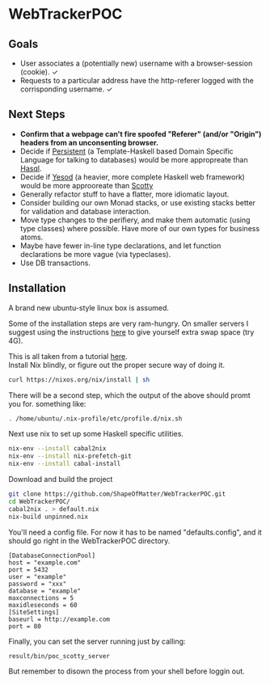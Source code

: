 # WebTrackerPOC

## Goals

- User associates a (potentially new) username with a browser-session (cookie). ✓
- Requests to a particular address have the http-referer logged with the corrisponding username. ✓

## Next Steps

- **Confirm that a webpage can't fire spoofed "Referer" (and/or "Origin") headers from an unconsenting browser.**
- Decide if [Persistent](https://www.yesodweb.com/book/persistent) (a Template-Haskell based Domain Specific Language for talking to databases) would be more appropreate than [Hasql](https://github.com/nikita-volkov/hasql).
- Decide if [Yesod](https://www.yesodweb.com/) (a heavier, more complete Haskell web framework) would be more approoreate than [Scotty](https://hackage.haskell.org/package/scotty-0.11.2)
- Generally refactor stuff to have a flatter, more idiomatic layout.
- Consider building our own Monad stacks, or use existing stacks better for validation and database interaction.
- Move type changes to the perifiery, and make them automatic (using type classes) where possible. Have more of our own types for business atoms.
- Maybe have fewer in-line type declarations, and let function declarations be more vague (via typeclases).
- Use DB transactions.

## Installation

A brand new ubuntu-style linux box is assumed.

Some of the installation steps are very ram-hungry. On smaller servers I suggest using the instructions [here](https://www.digitalocean.com/community/tutorials/how-to-add-swap-space-on-ubuntu-16-04) to give yourself extra swap space (try 4G).

This is all taken from a tutorial [here](https://github.com/Gabriel439/haskell-nix).  
Install Nix blindly, or figure out the proper secure way of doing it.
```bash
curl https://nixos.org/nix/install | sh
```
There will be a second step, which the output of the above should promt you for. something like:
```bash
. /home/ubuntu/.nix-profile/etc/profile.d/nix.sh
```
Next use nix to set up some Haskell specific utilities.
```bash
nix-env --install cabal2nix
nix-env --install nix-prefetch-git
nix-env --install cabal-install
```
Download and build the project
```bash
git clone https://github.com/ShapeOfMatter/WebTrackerPOC.git
cd WebTrackerPOC/
cabal2nix . > default.nix
nix-build unpinned.nix
```
You'll need a config file. For now it has to be named "defaults.config", and it should go right in the WebTrackerPOC directory.
```
[DatabaseConnectionPool]
host = "example.com"
port = 5432
user = "example"
password = "xxx"
database = "example"
maxconnections = 5
maxidleseconds = 60
[SiteSettings]
baseurl = http://example.com
port = 80
```
Finally, you can set the server running just by calling:
```bash
result/bin/poc_scotty_server
```
But remember to disown the process from your shell before loggin out.


